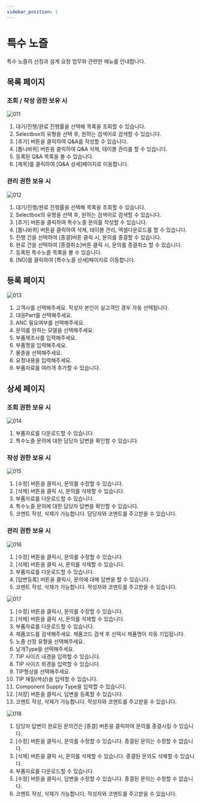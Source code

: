 ```yaml
---
sidebar_position: 1
---
```


# 특수 노즐

특수 노즐의 선정과 설계 요청 업무와 관련한 메뉴를 안내합니다.

## 목록 페이지

### 조회 / 작성 권한 보유 시

![011](./img/011.png)


1. 대기/진행/완료 진행률을 선택해 목록을 조회할 수 있습니다.
1. Selectbox의 유형을 선택 후, 원하는 검색어로 검색할 수 있습니다.
1. [추가] 버튼을 클릭하여 Q&A를 작성할 수 있습니다.
1. [톱니바퀴] 버튼을 클릭하여 Q&A 삭제, 테이블 관리를 할 수 있습니다.
1. 등록된 Q&A 목록을 볼 수 있습니다.
1. [제목]를 클릭하여 [Q&A 상세]페이지로 이동합니다.


### 관리 권한 보유 시

![012](./img/012.png)

1. 대기/진행/완료 진행률을 선택해 목록을 조회할 수 있습니다.
1. Selectbox의 유형을 선택 후, 원하는 검색어로 검색할 수 있습니다.
1. [추가] 버튼을 클릭하여 특수노즐 문의를 작성할 수 있습니다.
1. [톱니바퀴] 버튼을 클릭하여 삭제, 테이블 관리, 엑셀다운로드를 할 수 있습니다.
1. 진행 건을 선택하여 [종결]버튼 클릭 시, 문의를 종결할 수 있습니다. 
1. 완료 건을 선택하여 [종결취소]버튼 클릭 시, 문의를 종결취소 할 수 있습니다. 
1. 등록된 특수노즐 목록을 볼 수 있습니다.
1. [NO]를 클릭하여 [특수노즐 상세]페이지로 이동합니다.




## 등록 페이지

![013](./img/013.png)

1. 고객사를 선택해주세요. 작성자 본인이 실고객인 경우 자동 선택됩니다. 
1. 대응Part를 선택해주세요.
1. ANC 필요여부를 선택해주세요.
1. 문의를 원하는 모델을 선택해주세요.
1. 부품제조사를 입력해주세요.
1. 부품명을 입력해주세요.
1. 물종을 선택해주세요.
1. 요청내용을 입력해주세요.
1. 부품자료를 여러개 추가할 수 있습니다. 

## 상세 페이지

### 조회 권한 보유 시

![014](./img/014.png)

1. 부품자료를 다운로드할 수 있습니다. 
1. 특수노즐 문의에 대한 담당자 답변을 확인할 수 있습니다.

### 작성 권한 보유 시

![015](./img/015.png)

1. [수정] 버튼을 클릭시, 문의를 수정할 수 있습니다. 
1. [삭제] 버튼을 클릭 시, 문의를 삭제할 수 있습니다.
1. 부품자료를 다운로드할 수 있습니다.
1. 특수노즐 문의에 대한 담당자 답변을 확인할 수 있습니다.
1. 코멘트 작성, 삭제가 가능합니다. 담당자와 코멘트를 주고받을 수 있습니다. 


### 관리 권한 보유 시

![016](./img/016.png)

1. [수정] 버튼을 클릭시, 문의를 수정할 수 있습니다. 
1. [삭제] 버튼을 클릭 시, 문의를 삭제할 수 있습니다.
1. 부품자료를 다운로드할 수 있습니다.
1. [답변등록] 버튼을 클릭시, 문의에 대해 답변을 할 수 있습니다. 
1. 코멘트 작성, 삭제가 가능합니다. 작성자와 코멘트를 주고받을 수 있습니다. 


![017](./img/017.png)

1. [수정] 버튼을 클릭시, 문의를 수정할 수 있습니다. 
1. [삭제] 버튼을 클릭 시, 문의를 삭제할 수 있습니다.
1. 부품자료를 다운로드할 수 있습니다.
1. 제품코드를 검색해주세요. 제품코드 검색 후 선택시 제품명이 자동 기입됩니다. 
1. 노즐 선정 유형을 선택해주세요.
1. 날개Type을 선택해주세요.
1. TIP 사이즈 내경을 입력할 수 있습니다. 
1. TIP 사이즈 외경을 입력할 수 있습니다. 
1. TIP형상을 선택해주세요.
1. TIP 재질(색상)을 입력할 수 있습니다. 
1. Component Supply Type을 입력할 수 있습니다. 
1. [저장] 버튼을 클릭시, 답변을 등록할 수 있습니다.
1. 코멘트 작성, 삭제가 가능합니다. 작성자와 코멘트를 주고받을 수 있습니다. 


![018](./img/018.png)

1. 담당자 답변이 완료된 문의건은 [종결] 버튼을 클릭하여 문의를 종결시킬 수 있습니다. 
1. [수정] 버튼을 클릭시, 문의를 수정할 수 있습니다. 종결된 문의는 수정할 수 없습니다. 
1. [삭제] 버튼을 클릭 시, 문의를 삭제할 수 있습니다. 종결된 문의도 삭제할 수 있습니다. 
1. 부품자료를 다운로드할 수 있습니다.
1. [수정] 버튼을 클릭시, 답변을 수정할 수 있습니다. 종결된 문의는 수정할 수 없습니다. 
1. 코멘트 작성, 삭제가 가능합니다. 작성자와 코멘트를 주고받을 수 있습니다. 






